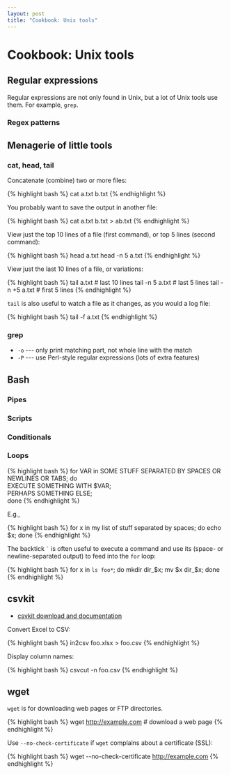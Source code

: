 ```yaml
---
layout: post
title: "Cookbook: Unix tools"
---
```


# Cookbook: Unix tools

## Regular expressions

Regular expressions are not only found in Unix, but a lot of Unix tools use them. For example, `grep`.

### Regex patterns



## Menagerie of little tools

### cat, head, tail

Concatenate (combine) two or more files:

{% highlight bash %}
cat a.txt b.txt
{% endhighlight %}

You probably want to save the output in another file:

{% highlight bash %}
cat a.txt b.txt > ab.txt
{% endhighlight %}

View just the top 10 lines of a file (first command), or top 5 lines (second command):

{% highlight bash %}
head a.txt
head -n 5 a.txt
{% endhighlight %}

View just the last 10 lines of a file, or variations:

{% highlight bash %}
tail a.txt         # last 10 lines
tail -n 5 a.txt    # last 5 lines
tail -n +5 a.txt   # first 5 lines
{% endhighlight %}

`tail` is also useful to watch a file as it changes, as you would a log file:

{% highlight bash %}
tail -f a.txt
{% endhighlight %}

### grep

- `-o` --- only print matching part, not whole line with the match
- `-P` --- use Perl-style regular expressions (lots of extra features)

## Bash

### Pipes

### Scripts

### Conditionals

### Loops

{% highlight bash %}
for VAR in SOME STUFF SEPARATED BY SPACES OR NEWLINES OR TABS; do \
  EXECUTE SOMETHING WITH $VAR; \
  PERHAPS SOMETHING ELSE; \
done
{% endhighlight %}

E.g.,

{% highlight bash %}
for x in my list of stuff separated by spaces; do echo $x; done
{% endhighlight %}

The backtick <code>\`</code> is often useful to execute a command and use its (space- or newline-separated output) to feed into the `for` loop:

{% highlight bash %}
for x in `ls foo*`; do mkdir dir_$x; mv $x dir_$x; done
{% endhighlight %}

## csvkit

- [csvkit download and documentation](http://csvkit.readthedocs.org/en/0.9.0/)

Convert Excel to CSV:

{% highlight bash %}
in2csv foo.xlsx > foo.csv
{% endhighlight %}

Display column names:

{% highlight bash %}
csvcut -n foo.csv
{% endhighlight %}

## wget

`wget` is for downloading web pages or FTP directories.

{% highlight bash %}
wget http://example.com  # download a web page
{% endhighlight %}

Use `--no-check-certificate` if `wget` complains about a certificate (SSL):

{% highlight bash %}
wget --no-check-certificate http://example.com
{% endhighlight %}



